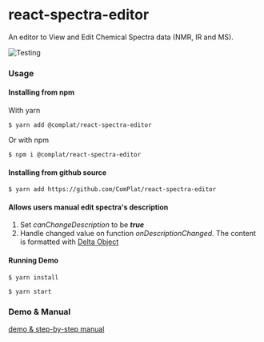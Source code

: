 # react-spectra-editor

An editor to View and Edit Chemical Spectra data (NMR, IR and MS).

![Testing](https://github.com/ComPlat/react-spectra-editor/actions/workflows/testing.yml/badge.svg)

### Usage

#### Installing from npm
With yarn
```
$ yarn add @complat/react-spectra-editor
```

Or with npm
```
$ npm i @complat/react-spectra-editor
```

#### Installing from github source
```
$ yarn add https://github.com/ComPlat/react-spectra-editor
```

#### Allows users manual edit spectra's description
1. Set *canChangeDescription* to be ***true***
2. Handle changed value on function *onDescriptionChanged*. The content is formatted with [Delta Object](https://quilljs.com/docs/delta/)

#### Running Demo
```
$ yarn install

$ yarn start
```

### Demo & Manual

[demo & step-by-step manual](https://github.com/ComPlat/react-spectra-editor/blob/master/DEMO_MANUAL.md)


